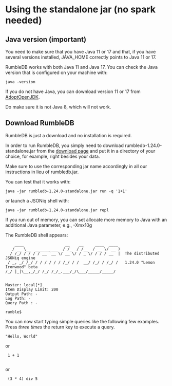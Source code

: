 # Using the standalone jar (no spark needed)

## Java version (important)

You need to make sure that you have Java 11 or 17 and that, if you have several versions installed, JAVA\_HOME correctly points to Java 11 or 17.

RumbleDB works with both Java 11 and Java 17. You can check the Java version that is configured on your machine with:

```
java -version
```

If you do not have Java, you can download version 11 or 17 from [AdoptOpenJDK](https://adoptopenjdk.net/).

Do make sure it is not Java 8, which will not work.

## Download RumbleDB

RumbleDB is just a download and no installation is required.

In order to run RumbleDB, you simply need to download rumbledb-1.24.0-standalone.jar from the [download page](https://github.com/RumbleDB/rumble/releases) and put it in a directory of your choice, for example, right besides your data.

Make sure to use the corresponding jar name accordingly in all our instructions in lieu of rumbledb.jar.

You can test that it works with:

```
java -jar rumbledb-1.24.0-standalone.jar run -q '1+1'
```

or launch a JSONiq shell with:

```
java -jar rumbledb-1.24.0-standalone.jar repl
```

If you run out of memory, you can set allocate more memory to Java with an additional Java parameter, e.g., -Xmx10g

The RumbleDB shell appears:

```
    ____                  __    __     ____  ____ 
   / __ \__  ______ ___  / /_  / /__  / __ \/ __ )
  / /_/ / / / / __ `__ \/ __ \/ / _ \/ / / / __  |  The distributed JSONiq engine
 / _, _/ /_/ / / / / / / /_/ / /  __/ /_/ / /_/ /   1.24.0 "Lemon Ironwood" beta
/_/ |_|\__,_/_/ /_/ /_/_.___/_/\___/_____/_____/  


Master: local[*]
Item Display Limit: 200
Output Path: -
Log Path: -
Query Path : -

rumble$
```

You can now start typing simple queries like the following few examples. Press _three times_ the return key to execute a query.

```
"Hello, World"
```

or

```
 1 + 1
 
```

or

```
 (3 * 4) div 5
 
```
